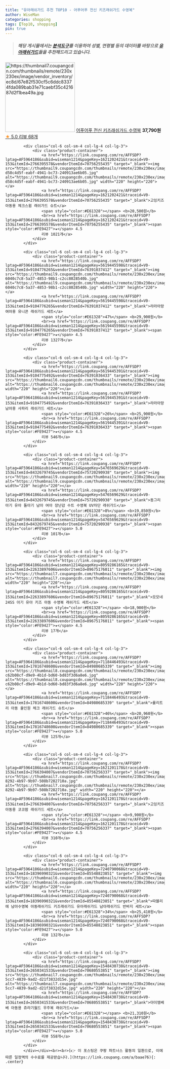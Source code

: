 ```yaml
---
title: "유아래쉬가드 추천 TOP10 - 어푸어푸 전신 키즈래쉬가드 수영복"
author: WiseMan
categories: shopping
tags: [Top10, shopping]
pin: true
---
```


> ##### 해당 게시물에서는 [**분석도구**](https://itemscout.io/)를 이용하여 **성별**, **연령별** 등의 데이터를 바탕으로 [**유아래쉬가드**](https://link.coupang.com/a/baae76)들을 추천해드리고 있습니다.
<div class="container"><div class="row">
            <div class="col-6 col-sm-4 col-lg-4 col-lg-3">
                <div class="product-container">
                    <a href="https://link.coupang.com/re/AFFSDP?lptag=AF5964186&subid=wiseman1214&pageKey=7812205528&traceid=V0-153&itemId=21193503704&vendorItemId=89509730720" target="_blank"><img src="https://thumbnail7.coupangcdn.com/thumbnails/remote/230x230ex/image/vendor_inventory/ec8d/67e82f530cf5c6ddc83374fda089bab31e71caebf35c421687d2f1bea49a.jpg" alt="https://thumbnail7.coupangcdn.com/thumbnails/remote/230x230ex/image/vendor_inventory/ec8d/67e82f530cf5c6ddc83374fda089bab31e71caebf35c421687d2f1bea49a.jpg" width="220" height="220"></a>
                    <a href="https://link.coupang.com/re/AFFSDP?lptag=AF5964186&subid=wiseman1214&pageKey=7812205528&traceid=V0-153&itemId=21193503704&vendorItemId=89509730720" target="_blank">어푸어푸 전신 키즈래쉬가드 수영복</a>
                    <span style="color:#E61328"></span> <b>37,790원</b>
                    <br><a href="https://link.coupang.com/re/AFFSDP?lptag=AF5964186&subid=wiseman1214&pageKey=7812205528&traceid=V0-153&itemId=21193503704&vendorItemId=89509730720" target="_blank"><span style="color:#FE9427">★</span> 5.0
                    리뷰 68개</a>
                </div>
            </div>
            
            <div class="col-6 col-sm-4 col-lg-4 col-lg-3">
                <div class="product-container">
                    <a href="https://link.coupang.com/re/AFFSDP?lptag=AF5964186&subid=wiseman1214&pageKey=1621202421&traceid=V0-153&itemId=2766395578&vendorItemId=70756255435" target="_blank"><img src="https://thumbnail9.coupangcdn.com/thumbnails/remote/230x230ex/image/retail/images/66340457980679-d58c4d5f-eabf-4941-bc73-240913ae6b05.jpg" alt="https://thumbnail9.coupangcdn.com/thumbnails/remote/230x230ex/image/retail/images/66340457980679-d58c4d5f-eabf-4941-bc73-240913ae6b05.jpg" width="220" height="220"></a>
                    <a href="https://link.coupang.com/re/AFFSDP?lptag=AF5964186&subid=wiseman1214&pageKey=1621202421&traceid=V0-153&itemId=2766395578&vendorItemId=70756255435" target="_blank">고잉키즈 아동용 체크스윔 래쉬가드 슈트</a>
                    <span style="color:#E61328"></span> <b>20,500원</b>
                    <br><a href="https://link.coupang.com/re/AFFSDP?lptag=AF5964186&subid=wiseman1214&pageKey=1621202421&traceid=V0-153&itemId=2766395578&vendorItemId=70756255435" target="_blank"><span style="color:#FE9427">★</span> 4.5
                    리뷰 1021개</a>
                </div>
            </div>
            
            <div class="col-6 col-sm-4 col-lg-4 col-lg-3">
                <div class="product-container">
                    <a href="https://link.coupang.com/re/AFFSDP?lptag=AF5964186&subid=wiseman1214&pageKey=5619445598&traceid=V0-153&itemId=9104776265&vendorItemId=76391037412" target="_blank"><img src="https://thumbnail9.coupangcdn.com/thumbnails/remote/230x230ex/image/retail/images/1584922354381838-6040c7c8-5a37-4853-98b1-c2cc8028540b.jpg" alt="https://thumbnail9.coupangcdn.com/thumbnails/remote/230x230ex/image/retail/images/1584922354381838-6040c7c8-5a37-4853-98b1-c2cc8028540b.jpg" width="220" height="220"></a>
                    <a href="https://link.coupang.com/re/AFFSDP?lptag=AF5964186&subid=wiseman1214&pageKey=5619445598&traceid=V0-153&itemId=9104776265&vendorItemId=76391037412" target="_blank">라라아망 여아용 유니콘 래쉬가드 세트</a>
                    <span style="color:#E61328">47%</span> <b>29,900원</b>
                    <br><a href="https://link.coupang.com/re/AFFSDP?lptag=AF5964186&subid=wiseman1214&pageKey=5619445598&traceid=V0-153&itemId=9104776265&vendorItemId=76391037412" target="_blank"><span style="color:#FE9427">★</span> 4.5
                    리뷰 1327개</a>
                </div>
            </div>
            
            <div class="col-6 col-sm-4 col-lg-4 col-lg-3">
                <div class="product-container">
                    <a href="https://link.coupang.com/re/AFFSDP?lptag=AF5964186&subid=wiseman1214&pageKey=5619445391&traceid=V0-153&itemId=9104775492&vendorItemId=76391036433" target="_blank"><img src="https://thumbnail6.coupangcdn.com/thumbnails/remote/230x230ex/image/rs_quotation_api/zop4sc0u/9396fb1b537044c2b85f0997d325e5de.jpg" alt="https://thumbnail6.coupangcdn.com/thumbnails/remote/230x230ex/image/rs_quotation_api/zop4sc0u/9396fb1b537044c2b85f0997d325e5de.jpg" width="220" height="220"></a>
                    <a href="https://link.coupang.com/re/AFFSDP?lptag=AF5964186&subid=wiseman1214&pageKey=5619445391&traceid=V0-153&itemId=9104775492&vendorItemId=76391036433" target="_blank">라라아망 남아용 사파리 래쉬가드 세트</a>
                    <span style="color:#E61328">26%</span> <b>25,900원</b>
                    <br><a href="https://link.coupang.com/re/AFFSDP?lptag=AF5964186&subid=wiseman1214&pageKey=5619445391&traceid=V0-153&itemId=9104775492&vendorItemId=76391036433" target="_blank"><span style="color:#FE9427">★</span> 4.5
                    리뷰 546개</a>
                </div>
            </div>
            
            <div class="col-6 col-sm-4 col-lg-4 col-lg-3">
                <div class="product-container">
                    <a href="https://link.coupang.com/re/AFFSDP?lptag=AF5964186&subid=wiseman1214&pageKey=5476569629&traceid=V0-153&itemId=8432679745&vendorItemId=75720290938" target="_blank"><img src="https://thumbnail9.coupangcdn.com/thumbnails/remote/230x230ex/image/vendor_inventory/59a2/7661115f3d47bbd392f6aec293143801858b1d4ffa9897acee651380e7ab.jpg" alt="https://thumbnail9.coupangcdn.com/thumbnails/remote/230x230ex/image/vendor_inventory/59a2/7661115f3d47bbd392f6aec293143801858b1d4ffa9897acee651380e7ab.jpg" width="220" height="220"></a>
                    <a href="https://link.coupang.com/re/AFFSDP?lptag=AF5964186&subid=wiseman1214&pageKey=5476569629&traceid=V0-153&itemId=8432679745&vendorItemId=75720290938" target="_blank">동그리 아기 유아 돌아기 남아 여아 장난감 수트 수영복 UV차단 래쉬가드</a>
                    <span style="color:#E61328">8%</span> <b>19,850원</b>
                    <br><a href="https://link.coupang.com/re/AFFSDP?lptag=AF5964186&subid=wiseman1214&pageKey=5476569629&traceid=V0-153&itemId=8432679745&vendorItemId=75720290938" target="_blank"><span style="color:#FE9427">★</span> 5.0
                    리뷰 101개</a>
                </div>
            </div>
            
            <div class="col-6 col-sm-4 col-lg-4 col-lg-3">
                <div class="product-container">
                    <a href="https://link.coupang.com/re/AFFSDP?lptag=AF5964186&subid=wiseman1214&pageKey=8059286165&traceid=V0-153&itemId=22633897606&vendorItemId=89675176011" target="_blank"><img src="https://thumbnail7.coupangcdn.com/thumbnails/remote/230x230ex/image/vendor_inventory/5be4/97bf83f06beb637afc5d07fbadb0033cb4d0c490e94e905cc44db0fa6317.png" alt="https://thumbnail7.coupangcdn.com/thumbnails/remote/230x230ex/image/vendor_inventory/5be4/97bf83f06beb637afc5d07fbadb0033cb4d0c490e94e905cc44db0fa6317.png" width="220" height="220"></a>
                    <a href="https://link.coupang.com/re/AFFSDP?lptag=AF5964186&subid=wiseman1214&pageKey=8059286165&traceid=V0-153&itemId=22633897606&vendorItemId=89675176011" target="_blank">모모네 24SS 아기 유아 키즈 아동 수영복 래쉬가드 세트</a>
                    <span style="color:#E61328"></span> <b>18,900원</b>
                    <br><a href="https://link.coupang.com/re/AFFSDP?lptag=AF5964186&subid=wiseman1214&pageKey=8059286165&traceid=V0-153&itemId=22633897606&vendorItemId=89675176011" target="_blank"><span style="color:#FE9427">★</span> 4.5
                    리뷰 17개</a>
                </div>
            </div>
            
            <div class="col-6 col-sm-4 col-lg-4 col-lg-3">
                <div class="product-container">
                    <a href="https://link.coupang.com/re/AFFSDP?lptag=AF5964186&subid=wiseman1214&pageKey=7118446493&traceid=V0-153&itemId=17816748600&vendorItemId=84980685339" target="_blank"><img src="https://thumbnail8.coupangcdn.com/thumbnails/remote/230x230ex/image/retail/images/6860096878080672-c62b08cf-d9e9-4b1d-bd60-bd83f3d6a8e6.jpg" alt="https://thumbnail8.coupangcdn.com/thumbnails/remote/230x230ex/image/retail/images/6860096878080672-c62b08cf-d9e9-4b1d-bd60-bd83f3d6a8e6.jpg" width="220" height="220"></a>
                    <a href="https://link.coupang.com/re/AFFSDP?lptag=AF5964186&subid=wiseman1214&pageKey=7118446493&traceid=V0-153&itemId=17816748600&vendorItemId=84980685339" target="_blank">롤리트리 아동 올인원 체크 래쉬가드 슈트</a>
                    <span style="color:#E61328">46%</span> <b>20,960원</b>
                    <br><a href="https://link.coupang.com/re/AFFSDP?lptag=AF5964186&subid=wiseman1214&pageKey=7118446493&traceid=V0-153&itemId=17816748600&vendorItemId=84980685339" target="_blank"><span style="color:#FE9427">★</span> 5.0
                    리뷰 125개</a>
                </div>
            </div>
            
            <div class="col-6 col-sm-4 col-lg-4 col-lg-3">
                <div class="product-container">
                    <a href="https://link.coupang.com/re/AFFSDP?lptag=AF5964186&subid=wiseman1214&pageKey=1621201178&traceid=V0-153&itemId=2766394007&vendorItemId=70756256337" target="_blank"><img src="https://thumbnail7.coupangcdn.com/thumbnails/remote/230x230ex/image/retail/images/2020/05/22/19/1/ded8c883-8292-4b97-9b97-508b7282710a.jpg" alt="https://thumbnail7.coupangcdn.com/thumbnails/remote/230x230ex/image/retail/images/2020/05/22/19/1/ded8c883-8292-4b97-9b97-508b7282710a.jpg" width="220" height="220"></a>
                    <a href="https://link.coupang.com/re/AFFSDP?lptag=AF5964186&subid=wiseman1214&pageKey=1621201178&traceid=V0-153&itemId=2766394007&vendorItemId=70756256337" target="_blank">고잉키즈 아동용 코코팜 래쉬가드 세트</a>
                    <span style="color:#E61328"></span> <b>9,900원</b>
                    <br><a href="https://link.coupang.com/re/AFFSDP?lptag=AF5964186&subid=wiseman1214&pageKey=1621201178&traceid=V0-153&itemId=2766394007&vendorItemId=70756256337" target="_blank"><span style="color:#FE9427">★</span> 4.5
                    리뷰 310개</a>
                </div>
            </div>
            
            <div class="col-6 col-sm-4 col-lg-4 col-lg-3">
                <div class="product-container">
                    <a href="https://link.coupang.com/re/AFFSDP?lptag=AF5964186&subid=wiseman1214&pageKey=7240790068&traceid=V0-153&itemId=18396990321&vendorItemId=85548823851" target="_blank"><img src="https://thumbnail6.coupangcdn.com/thumbnails/remote/230x230ex/image/vendor_inventory/bafb/7338652258a28f68c9e9f4eb578ebb4d367d05ad939e0bd926b2a11e3c5d.jpg" alt="https://thumbnail6.coupangcdn.com/thumbnails/remote/230x230ex/image/vendor_inventory/bafb/7338652258a28f68c9e9f4eb578ebb4d367d05ad939e0bd926b2a11e3c5d.jpg" width="220" height="220"></a>
                    <a href="https://link.coupang.com/re/AFFSDP?lptag=AF5964186&subid=wiseman1214&pageKey=7240790068&traceid=V0-153&itemId=18396990321&vendorItemId=85548823851" target="_blank">따블리에 남아수영복 아동래쉬가드 키즈래쉬가드 유아래쉬가드 남아래쉬가드 반바지 세트</a>
                    <span style="color:#E61328">34%</span> <b>25,410원</b>
                    <br><a href="https://link.coupang.com/re/AFFSDP?lptag=AF5964186&subid=wiseman1214&pageKey=7240790068&traceid=V0-153&itemId=18396990321&vendorItemId=85548823851" target="_blank"><span style="color:#FE9427">★</span> 5.0
                    리뷰 132개</a>
                </div>
            </div>
            
            <div class="col-6 col-sm-4 col-lg-4 col-lg-3">
                <div class="product-container">
                    <a href="https://link.coupang.com/re/AFFSDP?lptag=AF5964186&subid=wiseman1214&pageKey=1548430738&traceid=V0-153&itemId=2650341533&vendorItemId=70680553851" target="_blank"><img src="https://thumbnail7.coupangcdn.com/thumbnails/remote/230x230ex/image/retail/images/2020/05/13/10/4/35cc1643-5cc7-4839-9ad2-d21f3832d15e.jpg" alt="https://thumbnail7.coupangcdn.com/thumbnails/remote/230x230ex/image/retail/images/2020/05/13/10/4/35cc1643-5cc7-4839-9ad2-d21f3832d15e.jpg" width="220" height="220"></a>
                    <a href="https://link.coupang.com/re/AFFSDP?lptag=AF5964186&subid=wiseman1214&pageKey=1548430738&traceid=V0-153&itemId=2650341533&vendorItemId=70680553851" target="_blank">아이엠베베 아동용 쥬라기월드 우주복 래쉬가드</a>
                    <span style="color:#E61328"></span> <b>21,310원</b>
                    <br><a href="https://link.coupang.com/re/AFFSDP?lptag=AF5964186&subid=wiseman1214&pageKey=1548430738&traceid=V0-153&itemId=2650341533&vendorItemId=70680553851" target="_blank"><span style="color:#FE9427">★</span> 5.0
                    리뷰 558개</a>
                </div>
            </div>
            </div></div><br><br>[👉 이 포스팅은 쿠팡 파트너스 활동의 일환으로, 이에 따른 일정액의 수수료를 제공받습니다.](https://link.coupang.com/a/baae76){: .center}